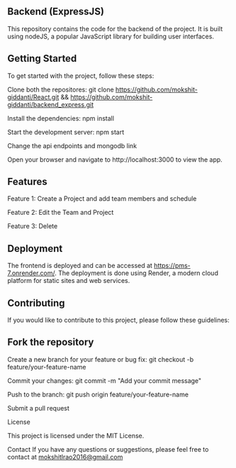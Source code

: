 Backend (ExpressJS)
------------------
This repository contains the code for the backend of the project. It is built using nodeJS, a popular JavaScript library for building user interfaces.

Getting Started
---------------
To get started with the project, follow these steps:

Clone both the repositores: git clone https://github.com/mokshit-giddanti/React.git && https://github.com/mokshit-giddanti/backend_express.git

Install the dependencies: npm install

Start the development server: npm start

Change the api endpoints and mongodb link

Open your browser and navigate to http://localhost:3000 to view the app.

Features
---------
Feature 1: Create a Project and add team members and schedule

Feature 2: Edit the Team and Project

Feature 3: Delete

Deployment
-----------
The frontend is deployed and can be accessed at https://pms-7.onrender.com/. The deployment is done using Render, a modern cloud platform for static sites and web services.

Contributing
------------
If you would like to contribute to this project, please follow these guidelines:

Fork the repository
-------------------
Create a new branch for your feature or bug fix: git checkout -b feature/your-feature-name

Commit your changes: git commit -m "Add your commit message"

Push to the branch: git push origin feature/your-feature-name

Submit a pull request

License

This project is licensed under the MIT License.

Contact
If you have any questions or suggestions, please feel free to contact at mokshitlrao2016@gmail.com
